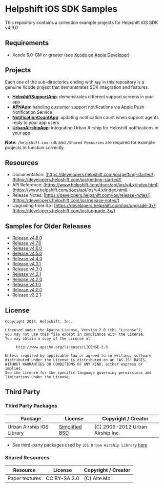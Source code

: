 # Helpshift iOS SDK Samples

This repository contains a collection example projects for Helpshift iOS SDK v4.9.0

## Requirements

* Xcode 6.0-GM or greater (see [Xcode on Apple Developer](https://developer.apple.com/xcode/downloads/))

## Projects

Each one of the sub-directories ending with `App` in this repository is a genuine Xcode project that demonstrates SDK integration and features.

* **[HelpshiftSupportApp](HelpshiftSupportApp)**: demonstrates different support screens in your app
* **[APNApp](APNApp)**: handling customer support notifications via Apple Push Notification Service
* **[NotificationCountApp](NotificationCountApp)**: updating notification count when support agents reply to your app users
* **[UrbanAirshipApp](UrbanAirshipApp)**: integrating Urban Airship for Helpshift notifications in your app

**Note:** `/helpshift-ios-sdk` and `/Shared Resources` are required for example projects to function correctly.

## Resources
* Documentation: [https://developers.helpshift.com/ios/getting-started/](https://developers.helpshift.com/ios/getting-started/)
* API Reference: [https://www.helpshift.com/docs/api/ios/v4.x/index.html](https://www.helpshift.com/docs/api/ios/v4.x/index.html)
* Release Notes: [https://developers.helpshift.com/ios/release-notes/](https://developers.helpshift.com/ios/release-notes/)
* Upgrading from 3.x: [https://developers.helpshift.com/ios/upgrade-3x/](https://developers.helpshift.com/ios/upgrade-3x/)

## Samples for Older Releases

* [Release v4.8.0](../../tree/release/4.8.0)
* [Release v4.7.0](../../tree/release/4.7.0)
* [Release v4.6.0](../../tree/release/4.6.0)
* [Release v4.5.0](../../tree/release/4.5.0)
* [Release v4.4.0](../../tree/release/4.4.0)
* [Release v4.3.1](../../tree/release/4.3.1)
* [Release v4.3.0](../../tree/release/4.3.0)
* [Release v4.2.1](../../tree/release/4.2.1)
* [Release v4.2.0](../../tree/release/4.2.0)
* [Release v4.1.0](../../tree/release/4.1.0)
* [Release v4.0.0](../../tree/release/4.0.0)
* [Release v3.2.1](../../tree/release/3.2.1)

## License

```
Copyright 2014, Helpshift, Inc.

Licensed under the Apache License, Version 2.0 (the "License");
you may not use this file except in compliance with the License.
You may obtain a copy of the License at

     http://www.apache.org/licenses/LICENSE-2.0

Unless required by applicable law or agreed to in writing, software
distributed under the License is distributed on an "AS IS" BASIS,
WITHOUT WARRANTIES OR CONDITIONS OF ANY KIND, either express or implied.
See the License for the specific language governing permissions and
limitations under the License.
```

## Third Party

### Third Party Packages

| Package       | License                               | Copyright / Creator
-----------------|---------------------------------------|---------------------
| Urban Airship iOS Library | [Simplified BSD](UrbanAirshipApp/Airship/LICENSE) | (C) 2009-2012 Urban Airship Inc.

* See third-party packages used by `iOS Urban Airship Library` [here](UrbanAirshipApp/Airship#third-party-packages)


### Shared Resources

| Resource       | License                               | Copyright / Creator
-----------------|---------------------------------------|---------------------
| Paper textures | CC BY-SA 3.0 | (C) Alte Mo.
